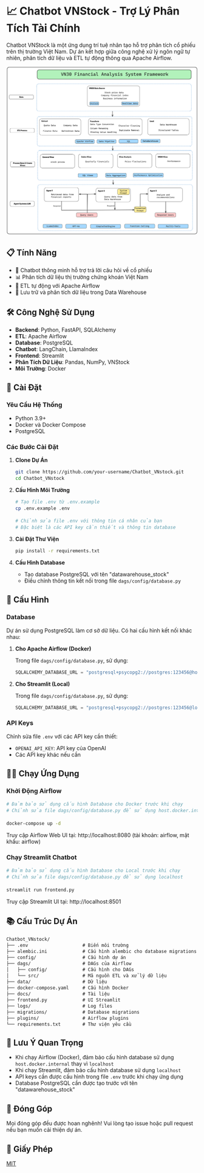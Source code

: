 # 📈 Chatbot VNStock - Trợ Lý Phân Tích Tài Chính

Chatbot VNStock là một ứng dụng trí tuệ nhân tạo hỗ trợ phân tích cổ phiếu trên thị trường Việt Nam. Dự án kết hợp giữa công nghệ xử lý ngôn ngữ tự nhiên, phân tích dữ liệu và ETL tự động thông qua Apache Airflow.

<p align="center">
  <img src="./Framework_Vn30.png" alt="Framework VN30" width="700"/>
</p>

## 📋 Tính Năng

- 🤖 Chatbot thông minh hỗ trợ trả lời câu hỏi về cổ phiếu 
- 📊 Phân tích dữ liệu thị trường chứng khoán Việt Nam
- 🔄 ETL tự động với Apache Airflow
- 📝 Lưu trữ và phân tích dữ liệu trong Data Warehouse

## 🛠️ Công Nghệ Sử Dụng

- **Backend**: Python, FastAPI, SQLAlchemy
- **ETL**: Apache Airflow
- **Database**: PostgreSQL
- **Chatbot**: LangChain, LlamaIndex
- **Frontend**: Streamlit
- **Phân Tích Dữ Liệu**: Pandas, NumPy, VNStock
- **Môi Trường**: Docker

## 🚀 Cài Đặt

### Yêu Cầu Hệ Thống

- Python 3.9+
- Docker và Docker Compose
- PostgreSQL

### Các Bước Cài Đặt

1. **Clone Dự Án**
   ```bash
   git clone https://github.com/your-username/Chatbot_VNstock.git
   cd Chatbot_VNstock
   ```

2. **Cấu Hình Môi Trường**
   ```bash
   # Tạo file .env từ .env.example
   cp .env.example .env
   
   # Chỉnh sửa file .env với thông tin cá nhân của bạn
   # Đặc biệt là các API key cần thiết và thông tin database
   ```

3. **Cài Đặt Thư Viện**
   ```bash
   pip install -r requirements.txt
   ```

4. **Cấu Hình Database**
   - Tạo database PostgreSQL với tên "datawarehouse_stock"
   - Điều chỉnh thông tin kết nối trong file `dags/config/database.py`

## 🔧 Cấu Hình

### Database

Dự án sử dụng PostgreSQL làm cơ sở dữ liệu. Có hai cấu hình kết nối khác nhau:

1. **Cho Apache Airflow (Docker)**
   
   Trong file `dags/config/database.py`, sử dụng:
   ```python
   SQLALCHEMY_DATABASE_URL = "postgresql+psycopg2://postgres:123456@host.docker.internal:5432/datawarehouse_stock"
   ```

2. **Cho Streamlit (Local)**
   
   Trong file `dags/config/database.py`, sử dụng:
   ```python
   SQLALCHEMY_DATABASE_URL = "postgresql+psycopg2://postgres:123456@localhost:5432/datawarehouse_stock"
   ```

### API Keys

Chỉnh sửa file `.env` với các API key cần thiết:
- `OPENAI_API_KEY`: API key của OpenAI
- Các API key khác nếu cần

## 🏃‍♂️ Chạy Ứng Dụng

### Khởi Động Airflow

```bash
# Đảm bảo sử dụng cấu hình Database cho Docker trước khi chạy
# Chỉnh sửa file dags/config/database.py để sử dụng host.docker.internal

docker-compose up -d
```

Truy cập Airflow Web UI tại: http://localhost:8080 (tài khoản: airflow, mật khẩu: airflow)

### Chạy Streamlit Chatbot

```bash
# Đảm bảo sử dụng cấu hình Database cho Local trước khi chạy
# Chỉnh sửa file dags/config/database.py để sử dụng localhost

streamlit run frontend.py
```

Truy cập Streamlit UI tại: http://localhost:8501

## 📚 Cấu Trúc Dự Án

```
Chatbot_VNstock/
├── .env                    # Biến môi trường
├── alembic.ini             # Cấu hình alembic cho database migrations
├── config/                 # Cấu hình dự án
├── dags/                   # DAGs của Airflow
│   ├── config/             # Cấu hình cho DAGs
│   └── src/                # Mã nguồn ETL và xử lý dữ liệu
├── data/                   # Dữ liệu
├── docker-compose.yaml     # Cấu hình Docker
├── docs/                   # Tài liệu
├── frontend.py             # UI Streamlit
├── logs/                   # Log files
├── migrations/             # Database migrations
├── plugins/                # Airflow plugins
└── requirements.txt        # Thư viện yêu cầu
```

## 📝 Lưu Ý Quan Trọng

- Khi chạy Airflow (Docker), đảm bảo cấu hình database sử dụng `host.docker.internal` thay vì `localhost`
- Khi chạy Streamlit, đảm bảo cấu hình database sử dụng `localhost`
- API keys cần được cấu hình trong file `.env` trước khi chạy ứng dụng
- Database PostgreSQL cần được tạo trước với tên "datawarehouse_stock"

## 🤝 Đóng Góp

Mọi đóng góp đều được hoan nghênh! Vui lòng tạo issue hoặc pull request nếu bạn muốn cải thiện dự án.

## 📄 Giấy Phép

[MIT](LICENSE)


